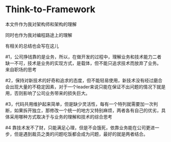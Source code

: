 # Think-to-Framework
本文件作为我对架构师和架构的理解

同时也作为我对编程路途上的理解

有相关的总结也会写在这儿

#1，公司挣钱靠的是业务，所以，在做开发的过程中，理解业务和技术能力二者缺一不可，技术是业务的实现方式，是载体，但不能只追求技术而放弃了业务。    来自职场的思考

#2，保持对新技术的好奇和追求的态度，但不能轻易使用，新技术没有经过磨合会出现大量的不稳定因素，对于一个leader来说只能在保证不出问题的情况下就是用，否则影响了公司业务带来的损失巨大。

#3，代码共用维护起来简单，但是缺少灵活性，每有一个特列就需要加一次判断，如果拆开独立，那修改一个统一的地方又特别麻烦，两者各有自己的优劣，具体采用哪种方式取决于与业务的理解和技术的综合思考

#4 靠技术发不了财，只能满足心理，但是不会饿死，依靠业务能在公司更进一步，但是遇到裁员之类的问题吃饭都会成为问题，最好的就是两者结合。